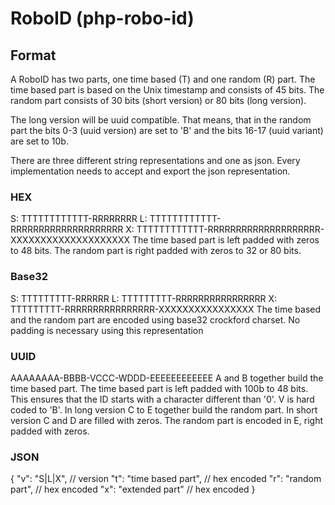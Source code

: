 # RoboID (php-robo-id)

## Format
A RoboID has two parts, one time based (T) and one random (R) part.
The time based part is based on the Unix timestamp and consists of 45 bits.
The random part consists of 30 bits (short version) or 80 bits (long version).

The long version will be uuid compatible. That means, that in the random part the bits 0-3 (uuid version) are set to 'B' and the bits 16-17 (uuid variant) are set to 10b.

There are three different string representations and one as json.
Every implementation needs to accept and export the json representation.

### HEX
S: TTTTTTTTTTTT-RRRRRRRR
L: TTTTTTTTTTTT-RRRRRRRRRRRRRRRRRRRR
X: TTTTTTTTTTTT-RRRRRRRRRRRRRRRRRRRR-XXXXXXXXXXXXXXXXXXXX
The time based part is left padded with zeros to 48 bits.
The random part is right padded with zeros to 32 or 80 bits.

### Base32
S: TTTTTTTTT-RRRRRR
L: TTTTTTTTT-RRRRRRRRRRRRRRRR
X: TTTTTTTTT-RRRRRRRRRRRRRRRR-XXXXXXXXXXXXXXXX
The time based and the random part are encoded using base32 crockford charset.
No padding is necessary using this representation

### UUID
AAAAAAAA-BBBB-VCCC-WDDD-EEEEEEEEEEEE
A and B together build the time based part. The time based part is left padded with 100b to 48 bits. This ensures that the ID starts with a character different than '0'.
V is hard coded to 'B'.
In long version C to E together build the random part.
In short version C and D are filled with zeros. The random part is encoded in E, right padded with zeros.

### JSON
{
  "v": "S|L|X",           // version
  "t": "time based part", // hex encoded
  "r": "random part",     // hex encoded
  "x": "extended part"    // hex encoded
}
